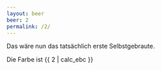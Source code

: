 ```yaml
---
layout: beer
beer: 2
permalink: /2/
---
```


Das wäre nun das tatsächlich erste Selbstgebraute.

Die Farbe ist {{ 2 | calc_ebc }}
